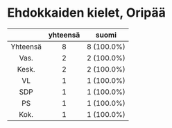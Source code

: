 # Ehdokkaiden kielet, Oripää

| |yhteensä|suomi|
|:---:|:---:|:---:|
|Yhteensä|8|8 (100.0%)|
|Vas.|2|2 (100.0%)|
|Kesk.|2|2 (100.0%)|
|VL|1|1 (100.0%)|
|SDP|1|1 (100.0%)|
|PS|1|1 (100.0%)|
|Kok.|1|1 (100.0%)|

